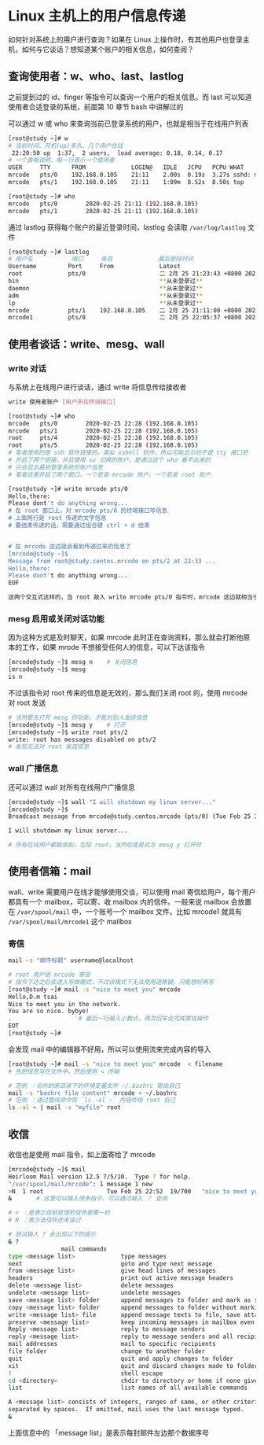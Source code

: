 # Linux 主机上的用户信息传递

如何针对系统上的用户进行查询？如果在 Linux 上操作时，有其他用户也登录主机，如何与它谈话？想知道某个账户的相关信息，如何查阅？

## 查询使用者：w、who、last、lastlog

之前提到过的 id、finger 等指令可以查询一个用户的相关信息。而 last 可以知道使用者合适登录的系统，前面第 10 章节 bash 中讲解过的

可以通过 w 或 who 来查询当前已登录系统的用户，也就是相当于在线用户列表

```bash
[root@study ~]# w
# 当前时间、开机(up)多久、几个用户在线
 22:20:50 up  1:37,  2 users,  load average: 0.18, 0.14, 0.17
# 一个表格说明，每一行表示一个使用者
USER     TTY      FROM             LOGIN@   IDLE   JCPU   PCPU WHAT
mrcode   pts/0    192.168.0.105    21:11    2.00s  0.19s  3.27s sshd: mrcode [priv] 
mrcode   pts/1    192.168.0.105    21:11    1:09m  8.52s  8.50s top

[root@study ~]# who
mrcode   pts/0        2020-02-25 21:11 (192.168.0.105)
mrcode   pts/1        2020-02-25 21:11 (192.168.0.105)
```

通过 lastlog 获得每个账户的最近登录时间，lastlog 会读取 `/var/log/lastlog` 文件

```bash
[root@study ~]# lastlog
# 用户名           端口     来自             最后登陆时间
Username         Port     From             Latest
root             pts/0                     二 2月 25 21:23:43 +0800 2020
bin                                        **从未登录过**
daemon                                     **从未登录过**
adm                                        **从未登录过**
lp                                         **从未登录过**
mrcode           pts/1    192.168.0.105    二 2月 25 21:11:00 +0800 2020
mrcode1          pts/0                     二 2月 25 22:05:37 +0800 2020

```

## 使用者谈话：write、mesg、wall

### write 对话

与系统上在线用户进行谈话，通过 write 将信息传给接收者

```bash
write 使用者账户 [用户所在终端接口]
```

```bash
[root@study ~]# who
mrcode   pts/0        2020-02-25 22:28 (192.168.0.105)
mrcode   pts/1        2020-02-25 22:28 (192.168.0.105)
root     pts/4        2020-02-25 22:28 (192.168.0.105)
root     pts/5        2020-02-25 22:28 (192.168.0.105)
# 笔者使用的是 ssh 软件链接的。类似 xshell 软件，所以可能显示的不是 tty 接口把
# 开启了两个链接，并且使用 su 切换的账户，是通过这个 who 看不出来的
# 只会显示最初登录系统的账户信息
# 笔者这里开启了两个窗口，一个登录 mrcode 账户，一个登录 root 账户

[root@study ~]# write mrcode pts/0
Hello,there:
Please dont't do anything wrong...
# 在 root 窗口上，对 mrcode pts/0 的终端接口写信息
# 上面两行是 root 传递的文字信息
# 要结束传递的话，需要通过组合键 ctrl + d 结束


# 在 mrcode 这边就会看到传递过来的信息了
[mrcode@study ~]$ 
Message from root@study.centos.mrcode on pts/2 at 22:33 ...
Hello,there:
Please dont't do anything wrong...
EOF

这两个交互式这样的，当 root 敲入 write mrcode pts/0 指令时，mrcode 这边就相当于进入了一个聊天窗口，输入一行按下回车键，信息就会显示到对方那边去。所以他们两个就可以谈话了
```

### mesg 启用或关闭对话功能

因为这种方式是及时聊天，如果 mrcode 此时正在查询资料，那么就会打断他原本的工作，如果 mrode 不想接受任何人的信息，可以下达该指令

```bash
[mrcode@study ~]$ mesg n	# 关闭信息
[mrcode@study ~]$ mesg
is n
```

不过该指令对 root 传来的信息是无效的，那么我们关闭 root 的，使用 mrcode 对 root 发送

```bash
# 当然要先打开 mesg 的功能，才能对别人发送信息
[mrcode@study ~]$ mesg y	# 打开
[mrcode@study ~]$ write root pts/2
write: root has messages disabled on pts/2
# 发现无法对 root 发送信息
```

### wall 广播信息

还可以通过 wall 对所有在线用户广播信息

```bash
[mrcode@study ~]$ wall "I will shutdown my linux server..."
[mrcode@study ~]$ 
Broadcast message from mrcode@study.centos.mrcode (pts/0) (Tue Feb 25 22:45:41 2020):

I will shutdown my linux server...

# 所有在线用户都能收到，包括 root，当然前提是对方 mesg y 打开时
```

## 使用者信箱：mail

wall、write 需要用户在线才能够使用交谈，可以使用 mail 寄信给用户，每个用户都具有一个 mailbox，可以寄、收 mailbox 内的信件。一般来说 mailbox 会放置在 `/var/spool/mail` 中，一个账号一个 mailbox 文件。比如 mrcode1 就具有 `/var/spool/mail/mrcode1` 这个 mailbox

### 寄信

```bash
mail -s "邮件标题" username@localhost
```

```bash
# root 用户给 mrcode 寄信
# 指令下达之后会进入写做模式，不过该模式下无法使用退格键，只能想好再写
[root@study ~]# mail -s "nice to meet you" mrcode
Hello,D.m tsai
Nice to meet you in the network.
You are so nice. bybye!
.					# 最后一行输入小数点，再次回车会完成寄信操作
EOT		
[root@study ~]# 
```

会发现 mail 中的编辑器不好用，所以可以使用流来完成内容的导入

```bash
[root@study ~]# mail -s "nice to meet you" mrcode  < filename
# 先把信息写在文件中，然后使用 < 传输
```

```bash
# 范例 ：将你的家目录下的环境变量文件 ~/.bashrc 寄给自己
mail -s "bashrc file content" mrcode < ~/.bashrc
# 范例 ：通过管线命令将 `ls -al ~` 内容传给 root 自己
ls -al ~ | mail -s "myfile" root
```

## 收信

收信也是使用 mail 指令，如上面寄给了 mrcode

```bash
[mrcode@study ~]$ mail
Heirloom Mail version 12.5 7/5/10.  Type ? for help.
"/var/spool/mail/mrcode": 1 message 1 new
>N  1 root                  Tue Feb 25 22:52  19/700   "nice to meet you"
& 		# 这里可以输入很多指令，可以通过输入 ？ 查询

# > ：是表示目前处理的信件是哪一封
# N ：表示该信件还未读过

# 尝试输入 ? 会出现以下的提示
& ?
               mail commands
type <message list>             type messages
next                            goto and type next message
from <message list>             give head lines of messages
headers                         print out active message headers
delete <message list>           delete messages
undelete <message list>         undelete messages
save <message list> folder      append messages to folder and mark as saved
copy <message list> folder      append messages to folder without marking them
write <message list> file       append message texts to file, save attachments
preserve <message list>         keep incoming messages in mailbox even if saved
Reply <message list>            reply to message senders
reply <message list>            reply to message senders and all recipients
mail addresses                  mail to specific recipients
file folder                     change to another folder
quit                            quit and apply changes to folder
xit                             quit and discard changes made to folder
!                               shell escape
cd <directory>                  chdir to directory or home if none given
list                            list names of all available commands

A <message list> consists of integers, ranges of same, or other criteria
separated by spaces.  If omitted, mail uses the last message typed.
& 
```

上面信息中的 「message list」是表示每封邮件左边那个数据序号